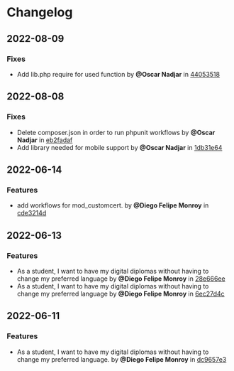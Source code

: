 # Changelog
## 2022-08-09
### Fixes
* Add lib.php require for used function by **@Oscar Nadjar** in [44053518](../../commit/44053518)
## 2022-08-08
### Fixes
* Delete composer.json in order to run phpunit workflows by **@Oscar Nadjar** in [eb2fadaf](../../commit/eb2fadaf)
* Add library needed for mobile support by **@Oscar Nadjar** in [1db31e64](../../commit/1db31e64)
## 2022-06-14
### Features
* add workflows for mod_customcert. by **@Diego Felipe Monroy** in [cde3214d](../../commit/cde3214d)
## 2022-06-13
### Features
* As a student, I want to have my digital diplomas without having to change my preferred language by **@Diego Felipe Monroy** in [28e666ee](../../commit/28e666ee)
* As a student, I want to have my digital diplomas without having to change my preferred language by **@Diego Felipe Monroy** in [6ec27d4c](../../commit/6ec27d4c)
## 2022-06-11
### Features
* As a student, I want to have my digital diplomas without having to change my preferred language. by **@Diego Felipe Monroy** in [dc9657e3](../../commit/dc9657e3)
